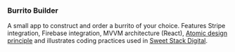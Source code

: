 ### Burrito Builder

A small app to construct and order a burrito of your choice. Features Stripe integration, Firebase integration, MVVM architecture (React), [Atomic design principle](https://atomicdesign.bradfrost.com/) and illustrates coding practices used in [Sweet Stack Digital](https://sweetstackdigital.com).